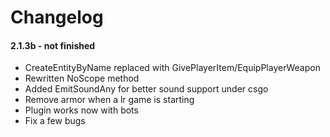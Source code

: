 # Changelog #

#### 2.1.3b - not finished
+ CreateEntityByName replaced with GivePlayerItem/EquipPlayerWeapon
+ Rewritten NoScope method
+ Added EmitSoundAny for better sound support under csgo
+ Remove armor when a lr game is starting
+ Plugin works now with bots
+ Fix a few bugs
